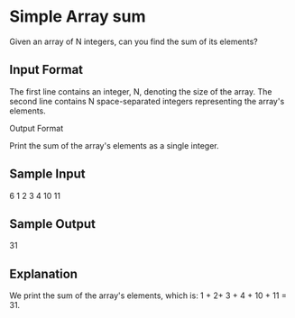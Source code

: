 # Simple Array sum

Given an array of N integers, can you find the sum of its elements?

## Input Format

The first line contains an integer, N, denoting the size of the array.
The second line contains N space-separated integers representing the array's elements.

Output Format

Print the sum of the array's elements as a single integer.

## Sample Input

6
1 2 3 4 10 11

## Sample Output

31

## Explanation

We print the sum of the array's elements, which is: 1 + 2+ 3 + 4 + 10 + 11 = 31.
